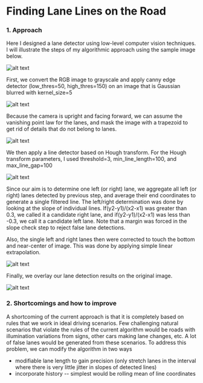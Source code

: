 # **Finding Lane Lines on the Road** 


### 1. Approach

Here I designed a lane detector using low-level computer vision techniques. I will illustrate the steps of my algorithmic approach using the sample image below.

![alt text](https://github.com/willtopower/project_1-lane_detection_using_low_level_CV/blob/master/imgs/img_1_raw_solidyellow.png)

First, we convert the RGB image to grayscale and apply canny edge detector (low_thres=50, high_thres=150) on an image that is Gaussian blurred with kernel_size=5

![alt text](https://github.com/willtopower/project_1-lane_detection_using_low_level_CV/blob/master/imgs/img_2_canny.png)

Because the camera is upright and facing forward, we can assume the vanishing point law for the lanes, and mask the image with a trapezoid to get rid of details that do not belong to lanes.

![alt text](https://github.com/willtopower/project_1-lane_detection_using_low_level_CV/blob/master/imgs/img_3_canny_mask.png)

We then apply a line detector based on Hough transform. For the Hough transform parameters, I used threshold=3, min_line_length=100, and max_line_gap=100

![alt text](https://github.com/willtopower/project_1-lane_detection_using_low_level_CV/blob/master/imgs/img_4_hough_raw.png)

Since our aim is to determine one left (or right) lane, we aggregate all left (or right) lanes detected by previous step, and average their end coordinates to generate a single filtered line. The left/right determination was done by looking at the slope of individual lines. If(y2-y1)/(x2-x1) was greater than 0.3, we called it a candidate right lane, and if(y2-y1)/(x2-x1) was less than -0.3, we call it a candidate left lane. Note that a margin was forced in the slope check step to reject false lane detections.

Also, the single left and right lanes then were corrected to touch the bottom and near-center of image. This was done by applying simple linear extrapolation.

![alt text](https://github.com/willtopower/project_1-lane_detection_using_low_level_CV/blob/master/imgs/img_5_hough_filt_ex.png)

Finally, we overlay our lane detection results on the original image.

![alt text](https://github.com/willtopower/project_1-lane_detection_using_low_level_CV/blob/master/imgs/img_6_overlay.png)


### 2. Shortcomings and how to improve

A shortcoming of the current approach is that it is completely based on rules that we work in ideal driving scenarios. Few challenging natural scenarios that violate the rules of the current algorithm would be roads with illumination variations from signs, other cars making lane changes, etc. A lot of false lanes would be generated from these scenarios. To address this problem, we can modify the algorithm in two ways
* modifiable lane length to gain precision (only stretch lanes in the interval where there is very little jitter in slopes of detected lines)
* incorporate history -- simplest would be rolling mean of line coordinates

